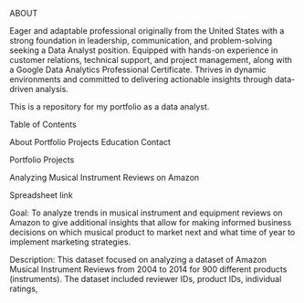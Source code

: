 ABOUT

Eager and adaptable professional originally from the United States with a strong foundation in leadership, communication, and problem-solving seeking a Data Analyst position. Equipped with hands-on experience in customer relations, technical support, and project management, along with a Google Data Analytics Professional Certificate. Thrives in dynamic environments and committed to delivering actionable insights through data-driven analysis.

This is a repository for my portfolio as a data analyst. 

Table of Contents

About
Portfolio Projects
Education
Contact

Portfolio Projects 

Analyzing Musical Instrument Reviews on Amazon

Spreadsheet link

Goal: To analyze trends in musical instrument and equipment reviews on Amazon to give additional insights that allow for making informed business decisions on which musical product to market next and what time of year to implement marketing strategies. 

Description: This dataset focused on analyzing a dataset of Amazon Musical Instrument Reviews from 2004 to 2014 for 900 different products (instruments). The dataset included reviewer IDs, product IDs, individual ratings, 
